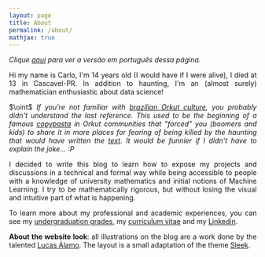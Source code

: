 ```yaml
---
layout: page
title: About
permalink: /about/
mathjax: true
---
```


<p><div align="justify"><i>Clique <a href="https://vitaliset.github.io/sobre/">aqui</a> para ver a versão em português dessa página.</i></div></p>

<p><div align="justify">Hi my name is Carlo, I'm 14 years old (I would have if I were alive), I died at 13 in Cascavel-PR. In addition to haunting, I'm an (almost surely) mathematician enthusiastic about data science!</div></p>

<p><div align="justify">$\oint$ <i>If you're not familiar with <a href="https://en.wikipedia.org/wiki/Orkut">brazilian Orkut culture</a>, you probably didn't understand the last reference. This used to be the beginning of a famous <a href="https://en.wikipedia.org/wiki/Copypasta">copypasta</a> in Orkut communities that "forced" you (boomers and kids) to share it in more places for fearing of being killed by the haunting that would have written the <a href="https://cdn.mensagenscomamor.com/content/images/m000505417.jpg?v=1">text</a>. It would be funnier if I didn't have to explain the joke... :P</i></div></p>

<p><div align="justify">I decided to write this blog to learn how to expose my projects and discussions in a technical and formal way while being accessible to people with a knowledge of university mathematics and initial notions of Machine Learning. I try to be mathematically rigorous, but without losing the visual and intuitive part of what is happening.</div></p>

<p><div align="justify">To learn more about my professional and academic experiences, you can see my <a href="https://github.com/vitaliset/vitaliset.github.io/blob/master/carlo_bach_ufabc.pdf">undergraduation grades</a>, my <a href="https://github.com/vitaliset/vitaliset.github.io/blob/master/carlo_cv.pdf">curriculum vitae</a> and my <a href="https://www.linkedin.com/in/carlo-lemos">Linkedin</a>.</div></p>

<p><div align="justify"><b>About the website look</b>: all illustrations on the blog are a work done by the talented <a href="https://www.instagram.com/lucasalamoart/">Lucas Álamo</a>. The layout is a small adaptation of the theme <a href="https://janczizikow.github.io/sleek/">Sleek</a>.</div></p>

<!-- <p><div align="justify">Entre as postagens de Aprendizado de Máquina, pretendo eventualmente comentar também sobre assuntos relacionados a noções básicas de Matemática, Análise Numérica, Teoria da Medida e Integração, Inferência Estatística, Teoria dos Jogos, Evolução (e Ecologia Comportamental), entre outros tópicos.</div></p> -->